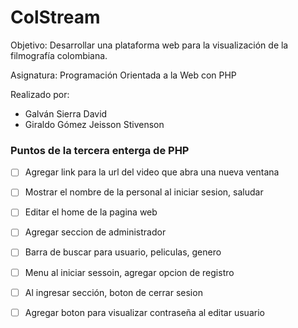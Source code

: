 # ColStream 

Objetivo: Desarrollar una plataforma web para la visualización de la filmografía colombiana.

Asignatura: Programación Orientada a la Web con PHP

Realizado por:

- Galván Sierra David
- Giraldo Gómez Jeisson Stivenson

### Puntos de la tercera enterga de PHP

- [ ] Agregar link para la url del video que abra una nueva ventana 
- [ ] Mostrar el nombre de la personal al iniciar sesion, saludar
- [ ] Editar el home de la pagina web
- [ ] Agregar seccion de administrador
- [ ] Barra de buscar para usuario, peliculas, genero
- [ ] Menu al iniciar sessoin, agregar opcion de registro
- [ ] Al ingresar sección, boton de cerrar sesion 
- [ ] Agregar boton para visualizar contraseña al editar usuario

